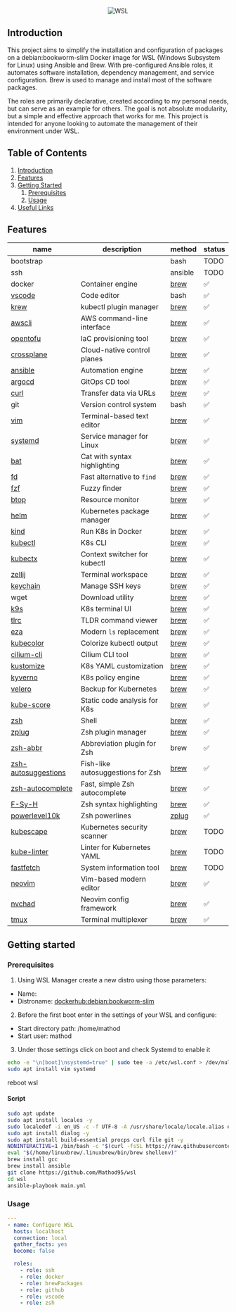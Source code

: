 <p align="center">
  <img src="https://www.developer-tech.com/wp-content/uploads/2021/10/windows-subsystem-for-linux-wsl-microsoft.png" alt="WSL">
</p>

## Introduction
This project aims to simplify the installation and configuration of packages on a debian:bookworm-slim Docker image for WSL (Windows Subsystem for Linux) using Ansible and Brew. With pre-configured Ansible roles, it automates software installation, dependency management, and service configuration. Brew is used to manage and install most of the software packages.

The roles are primarily declarative, created according to my personal needs, but can serve as an example for others. The goal is not absolute modularity, but a simple and effective approach that works for me. This project is intended for anyone looking to automate the management of their environment under WSL.

## Table of Contents

1. [Introduction](#introduction)
2. [Features](#features)
3. [Getting Started](#getting-started)
    1. [Prerequisites](#prerequisites)
    2. [Usage](#usage)
4. [Useful Links](#useful-links)

## Features
| name                                                                    | description                       | method                                                       | status             |
|-------------------------------------------------------------------------|-------------                      |--------------------------------------------------------------|--------------------|
| bootstrap                                                               |                                   | bash                                                         | TODO               |
| ssh                                                                     |                                   | ansible                                                      | TODO               |
| docker                                                                  | Container engine                  | [brew](https://formulae.brew.sh/formula/)                    | :white_check_mark: |
| [vscode](https://github.com/microsoft/vscode)                           | Code editor                       | bash                                                         | :white_check_mark: |
| [krew](https://krew.sigs.k8s.io/)                                       | kubectl plugin manager            | [brew](https://formulae.brew.sh/formula/krew)                | :white_check_mark: |
| [awscli](https://github.com/aws/aws-cli)                                | AWS command-line interface        | [brew](https://formulae.brew.sh/formula/awscli)              | :white_check_mark: |
| [opentofu](https://github.com/opentofu/opentofu)                        | IaC provisioning tool             | [brew](https://formulae.brew.sh/formula/opentofu)            | :white_check_mark: |
| [crossplane](https://github.com/crossplane/crossplane)                  | Cloud-native control planes       | [brew](https://formulae.brew.sh/formula/crossplane)          | :white_check_mark: |
| [ansible](https://github.com/ansible/ansible)                           | Automation engine                 | [brew](https://formulae.brew.sh/formula/ansible)             | :white_check_mark: |
| [argocd](https://github.com/argoproj/argo-cd)                           | GitOps CD tool                    | [brew](https://formulae.brew.sh/formula/argocd)              | :white_check_mark: |
| [curl](https://github.com/curl/curl)                                    | Transfer data via URLs            | [brew](https://formulae.brew.sh/formula/curl)                | :white_check_mark: |
| git                                                                     | Version control system            | bash                                                         | :white_check_mark: |
| [vim](https://github.com/vim/vim)                                       | Terminal-based text editor        | [brew](https://formulae.brew.sh/formula/vim)                 | :white_check_mark: |
| [systemd](https://github.com/systemd/systemd)                           | Service manager for Linux         | [brew](https://formulae.brew.sh/formula/systemd)             | :white_check_mark: |
| [bat](https://github.com/sharkdp/bat)                                   | Cat with syntax highlighting      | [brew](https://formulae.brew.sh/formula/bat)                 | :white_check_mark: |
| [fd](https://github.com/sharkdp/fd)                                     | Fast alternative to `find`        | [brew](https://formulae.brew.sh/formula/fd)                  | :white_check_mark: |
| [fzf](https://github.com/junegunn/fzf)                                  | Fuzzy finder                      | [brew](https://formulae.brew.sh/formula/fzf)                 | :white_check_mark: |
| [btop](https://github.com/aristocratos/btop)                            | Resource monitor                  | [brew](https://formulae.brew.sh/formula/btop)                | :white_check_mark: |
| [helm](https://github.com/helm/helm)                                    | Kubernetes package manager        | [brew](https://formulae.brew.sh/formula/helm)                | :white_check_mark: |
| [kind](https://github.com/kubernetes-sigs/kind)                         | Run K8s in Docker                 | [brew](https://formulae.brew.sh/formula/kind)                | :white_check_mark: |
| [kubectl](https://github.com/kubernetes/kubectl)                        | K8s CLI                           | [brew](https://formulae.brew.sh/formula/kubernetes-cli)      | :white_check_mark: |
| [kubectx](https://github.com/ahmetb/kubectx)                            | Context switcher for kubectl      | [brew](https://formulae.brew.sh/formula/kubectx)             | :white_check_mark: |
| [zellij](https://github.com/zellij-org/zellij)                          | Terminal workspace                | [brew](https://formulae.brew.sh/formula/zellij)              | :white_check_mark: |
| [keychain](https://github.com/funtoo/keychain)                          | Manage SSH keys                   | [brew](https://formulae.brew.sh/formula/keychain)            | :white_check_mark: |
| wget                                                                    | Download utility                  | [brew](https://formulae.brew.sh/formula/wget)                | :white_check_mark: |
| [k9s](https://github.com/derailed/k9s)                                  | K8s terminal UI                   | [brew](https://formulae.brew.sh/formula/k9s)                 | :white_check_mark: |
| [tlrc](https://github.com/tldr-pages/tlrc)                              | TLDR command viewer               | [brew](https://formulae.brew.sh/formula/tlrc)                | :white_check_mark: |
| [eza](https://github.com/eza-community/eza)                             | Modern `ls` replacement           | [brew](https://formulae.brew.sh/formula/eza)                 | :white_check_mark: |
| [kubecolor](https://github.com/kubecolor/kubecolor)                     | Colorize kubectl output           | [brew](https://formulae.brew.sh/formula/kubecolor)           | :white_check_mark: |
| [cilium-cli](https://github.com/cilium/cilium-cli)                      | Cilium CLI tool                   | [brew](https://formulae.brew.sh/formula/cilium-cli)          | :white_check_mark: |
| [kustomize](https://github.com/kubernetes-sigs/kustomize)               | K8s YAML customization            | [brew](https://formulae.brew.sh/formula/kustomize)           | :white_check_mark: |
| [kyverno](https://github.com/kyverno/kyverno)                           | K8s policy engine                 | [brew](https://formulae.brew.sh/formula/kyverno)             | :white_check_mark: |
| [velero](https://github.com/vmware-tanzu/velero)                        | Backup for Kubernetes             | [brew](https://formulae.brew.sh/formula/velero)              | :white_check_mark: |
| [kube-score](https://github.com/zegl/kube-score)                        | Static code analysis for K8s      | [brew](https://formulae.brew.sh/formula/kube-score)          | :white_check_mark: |
| [zsh](https://github.com/zsh-users/zsh)                                 | Shell                             | [brew](https://formulae.brew.sh/formula/zsh)                 | :white_check_mark: |
| [zplug](https://github.com/zplug/zplug/)                                | Zsh plugin manager                | [brew](https://formulae.brew.sh/formula/zplug)               | :white_check_mark: |
| [zsh-abbr](https://github.com/olets/zsh-abbr)                           | Abbreviation plugin for Zsh       | brew                                                         | :white_check_mark: |
| [zsh-autosuggestions](https://github.com/zsh-users/zsh-autosuggestions) | Fish-like autosuggestions for Zsh | [brew](https://formulae.brew.sh/formula/zsh-autosuggestions) | :white_check_mark: |
| [zsh-autocomplete](https://github.com/marlonrichert/zsh-autocomplete)   | Fast, simple Zsh autocomplete     | [brew](https://formulae.brew.sh/formula/zsh-autocomplete)    | :white_check_mark: |
| [F-Sy-H](https://github.com/zdharma-continuum/fast-syntax-highlighting) | Zsh syntax highlighting           | [brew](https://formulae.brew.sh/formula/zsh-f-sy-h)          | :white_check_mark: |
| [powerlevel10k](https://github.com/romkatv/powerlevel10k)               | Zsh powerlines                    | [zplug]()                                                    | :white_check_mark: |
| [kubescape](https://github.com/kubescape/kubescape)                     | Kubernetes security scanner       | [brew]()                                                     | TODO               |
| [kube-linter](https://github.com/stackrox/kube-linter)                  | Linter for Kubernetes YAML        | [brew]()                                                     | TODO               |
| [fastfetch](https://formulae.brew.sh/formula/fastfetch)                 | System information tool           | [brew](https://github.com/fastfetch-cli/fastfetch)           | TODO               |
| [neovim](https://neovim.io/)                                            | Vim-based modern editor           | [brew](https://formulae.brew.sh/formula/neovim)              | :white_check_mark: |
| [nvchad](https://neovim.io/)                                            | Neovim config framework           | [brew](https://formulae.brew.sh/formula/neovim)              | :white_check_mark: |
| [tmux](https://neovim.io/)                                              | Terminal multiplexer              | [brew](https://formulae.brew.sh/formula/neovim)              | :white_check_mark: |

## Getting started

### Prerequisites

1) Using WSL Manager create a new distro using those parameters:
  - Name: <debian>
  - Distroname: <dockerhub:debian:bookworm-slim>
2) Before the first boot enter in the settings of your WSL and configure:
  - Start directory path: /home/mathod
  - Start user: mathod
3) Under those settings click on boot and check Systemd to enable it
```bash
echo -e "\n[boot]\nsystemd=true" | sudo tee -a /etc/wsl.conf > /dev/null
sudo apt install vim systemd
```
reboot wsl

#### Script
```bash
sudo apt update
sudo apt install locales -y
sudo localedef -i en_US -c -f UTF-8 -A /usr/share/locale/locale.alias en_US.UTF-8
sudo apt install dialog -y
sudo apt install build-essential procps curl file git -y
NONINTERACTIVE=1 /bin/bash -c "$(curl -fsSL https://raw.githubusercontent.com/Homebrew/install/HEAD/install.sh)"
eval "$(/home/linuxbrew/.linuxbrew/bin/brew shellenv)"
brew install gcc
brew install ansible
git clone https://github.com/Mathod95/wsl
cd wsl
ansible-playbook main.yml
```
### Usage
```yaml
---
- name: Configure WSL
  hosts: localhost
  connection: local
  gather_facts: yes
  become: false

  roles:
    - role: ssh
    - role: docker
    - role: brewPackages
    - role: github
    - role: vscode
    - role: zsh
```